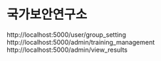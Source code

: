 # 국가보안연구소 

http://localhost:5000/user/group_setting
http://localhost:5000/admin/training_management
http://localhost:5000/admin/view_results

